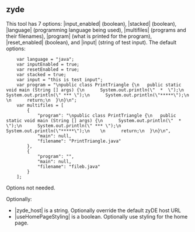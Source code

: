 ## zyde

This tool has 7 options: |input_enabled| (boolean), |stacked| (boolean), |language| (programming language being used), |multifiles| (programs and their filenames), |program| (what is printed for the program), |reset_enabled| (boolean), and |input| (string of test input).
The default options:

        var language = "java";
        var inputEnabled = true;
        var resetEnabled = true;
        var stacked = true;
        var input = "this is test input";
        var program = "\npublic class PrintTriangle {\n   public static void main (String [] args) {\n      System.out.println(\"  *  \");\n      System.out.println(\" *** \");\n      System.out.println(\"*****\");\n    \n      return;\n  }\n}\n";
        var multifiles = [
            {
                "program": "\npublic class PrintTriangle {\n   public static void main (String [] args) {\n      System.out.println(\"  *  \");\n      System.out.println(\" *** \");\n      System.out.println(\"*****\");\n    \n      return;\n  }\n}\n",
                "main": null,
                "filename": "PrintTriangle.java"
            },
            {
                "program": "",
                "main": null,
                "filename": "fileb.java"
            }
        ];

Options not needed.

Optionally:
* |zyde_host| is a string. Optionally override the default zyDE host URL
* |useHomePageStyling| is a boolean. Optionally use styling for the home page.